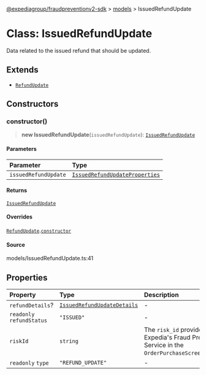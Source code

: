 [@expediagroup/fraudpreventionv2-sdk](../../index.md) > [models](../index.md) > IssuedRefundUpdate

# Class: IssuedRefundUpdate

Data related to the issued refund that should be updated.

## Extends

-   [`RefundUpdate`](class.RefundUpdate.md)

## Constructors

### constructor()

> **new IssuedRefundUpdate**(`issuedRefundUpdate`): [`IssuedRefundUpdate`](class.IssuedRefundUpdate.md)

#### Parameters

| Parameter            | Type                                                                                      |
| :------------------- | :---------------------------------------------------------------------------------------- |
| `issuedRefundUpdate` | [`IssuedRefundUpdateProperties`](../interfaces/interface.IssuedRefundUpdateProperties.md) |

#### Returns

[`IssuedRefundUpdate`](class.IssuedRefundUpdate.md)

#### Overrides

[`RefundUpdate`](class.RefundUpdate.md).[`constructor`](class.RefundUpdate.md#constructor)

#### Source

models/IssuedRefundUpdate.ts:41

## Properties

| Property                  | Type                                                              | Description                                                                                         |
| :------------------------ | :---------------------------------------------------------------- | :-------------------------------------------------------------------------------------------------- |
| `refundDetails`?          | [`IssuedRefundUpdateDetails`](class.IssuedRefundUpdateDetails.md) | -                                                                                                   |
| `readonly` `refundStatus` | `"ISSUED"`                                                        | -                                                                                                   |
| `riskId`                  | `string`                                                          | The `risk_id` provided by Expedia\'s Fraud Prevention Service in the `OrderPurchaseScreenResponse`. |
| `readonly` `type`         | `"REFUND_UPDATE"`                                                 | -                                                                                                   |
